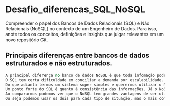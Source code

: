 # Desafio_diferencas_SQL_NoSQL
Compreender o papel dos Bancos de Dados Relacionais (SQL) e Não Relacionais (NoSQL) no contexto de um Engenheiro de Dados. Para isso, anote todos os conceitos, definições e insights que julgar relevantes em um novo repositório Git.



## Principais diferenças entre bancos de dados estruturados e não estruturados.

```sql
A principal diferença no banco de dados NoSQL é que toda infomação pode ser agrupada e mantida no mesmo registro. Enquanto no SQL é necessário ter o relacionamento entre várias tabelas para ter a informação.informação esta disposta no modelo entidade e relacionamento.
O SQL tem certa dificuldade em conciliar a demanda por escalabilidade. Quanto a escalabilidade do NoSQL, deve se levar em consideração a modelagem do sistema. 
Do que adianta termos um sistema super simples e querermos utilizar o NoSQL apenas pela escalabilidade? Todo o ganho de performance seria perdido quando rodássemos a aplicação.
Um ponto forte do SQL é quanto à consistência das informações. Já o NoSQL garante o último valor atualizado, isso se nenhuma atualização for realizada até o momento da consulta. Em relação à segurança, ambos estão suscetíveis a ataques.
Ao compararmos podemos ver que o NoSQL tem grandes vantagens de ser utilizado, por ter uma necessidade maior de armazenamento e desempenho, oferecendo uma alternativa a mais de um banco de dados já que ele é mais flexível no suporte de dados.
Ou seja podemos usar os dois para cada tipo de situação, mas o mais comum em soluções escalares de sucesso é a utilização de uma arquitetura híbrida, aproveitando o melhor dois dois modelos.
```
